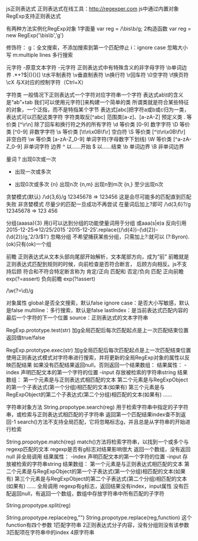 js正则表达式
正则表达式在线工具：http://regexper.com
js中通过内置对象RegExp支持正则表达式


有两种方法实例化RegExp对象
1字面量
var reg = /\bis\b/g;
2构造函数
var reg = new RegExp('\\bis\\b','g')


修饰符：
g：全文搜索，不添加搜索到第一个匹配停止
i：ignore case 忽略大小写
m:multiple lines 多行搜索

元字符
-原意文本字符
-元字符
正则表达式中有特殊含义的非字母字符
\b单词边界
.*+?$|\(){}[]
\t水平制表符
\v垂直制表符
\n换行符
\r回车符
\0空字符
\f换页符
\cX 与X对应的控制字符（Ctrl+X）


字符类
一般情况下正则表达式一个字符对应字符串一个字符
表达式ab\t的含义是“ab”+tab
我们可以使用元字符[]来构建一个简单的类
所谓类就是符合某些特征的对象，一个泛指，而不是特指某个字节
表达式[abc]把字符a或b或c归为一类，表达式可以匹配这类字符
字符类取反[^abc]
范围类[a-z]、[a-zA-Z]
预定义类
.    等价类   [^\r\n]   除了回车和换行符之外的所有字符
\d   等价类   [0-9]     数字字符
\D   等价类   [^0-9]    非数字字符
\s   等价类   [\t\n\x0B\f\r]   空白符
\S   等价类   [^\t\n\x0B\f\r]   非空白符
\w   等价类   [a-zA-Z_0-9]   单词字符(字母数字下划线)
\W   等价类   [^a-zA-Z_0-9]   非单词字符
边界
^   以……开始
$   以……结束
\b   单词边界
\B   非单词边界

量词
?  出现0次或一次
+  出现一次或多次
*  出现0次或多次
{n}  出现n次
{n,m}  出现n到m次
{n,}  至少出现n次


贪婪模式(默认)
/\d{3,6}/g
12345678  =>  123456
这是会尽可能多的匹配直到匹配失败
非贪婪模式
尽量少的匹配一旦成功不再尝试
在量词后加上?即可
/\d{3,6}?/g
12345678   =>  123  456  


分组(aaasa){3}
用()可以达到分组的功能使量词用于分组
或aaa(s|e)a
反向引用
2015-12-25=>12/25/2015
'2015-12-25'.replace((/\d{4})-(\d{2})-(\d{2})/g,'$2/$3/$1')
忽略分组
不希望捕获某些分组，只需加上?:就可以
(?:Byron).(ok)只有(ok)一个组


前瞻
正则表达式从文本头部向尾部开始解析，文本尾部方向，成为“前”
前瞻就是正则表达式匹配到规则的时候，向前检查是否符合断言，
后顾方向相反。js不支持后顾
符合和不符合特定断言称为 肯定/正向 匹配和 否定/负向 匹配
正向前瞻   exp(?=assert)
负向前瞻   exp(?!assert)
<!-- 正向后顾   exp(?<=assert) js不支持 -->
<!-- 负向后顾   exp(?<!assert) js不支持 -->
/\w(?=\d)/g


对象属性
global:是否全文搜索，默认false
ignore case：是否大小写敏感，默认是false
multiline：多行搜索，默认是false
lastIndex：是当前表达式匹配内容的最后一个字符的下一个位置
source：正则表达式的文本字符串



RegExp.prototype.test(str)
加g全局匹配后每次匹配起点是上一次匹配结束位置
返回值true/false



RegExp.prototype.exec(str)
加g全局匹配后每次匹配起点是上一次匹配结束位置
使用正则表达式模式对字符串进行搜索，并将更新的全局RegExp对象的属性以反映匹配结果
如果没有匹配结果返回null，否则返回一个结果数组：
结果属性：
-index 声明匹配文本的第一个字符的位置
-input 存放被检索的字符串string
结果数组：
第一个元素是与正则表达式相匹配的文本
第二个元素是与RegExpObject的第一个子表达式(第一个分组)相匹配的文本(如果有)
第三个元素是与RegExpObject的第二个子表达式(第二个分组)相匹配的文本(如果有)
……




字符串对象方法
String.propotype.search(reg)
用于检索字符串中指定的子字符串，或检索与正则表达式相匹配的子字符串
返回第一个匹配结果index查不到返回-1
search()方法不支持全局匹配，它将忽略标志g，并且总是从字符串的开始进行检索

String.propotype.match(reg)
match()方法将检索字符串，以找到一个或多个与regexp匹配的文本
regexp是否有g标志对结果影响很大
返回一个数组，没有返回null
非全局调用
结果属性：
-index 声明匹配文本的第一个字符的位置
-input 存放被检索的字符串string
结果数组：
第一个元素是与正则表达式相匹配的文本
第二个元素是与RegExpObject的第一个子表达式(第一个分组)相匹配的文本(如果有)
第三个元素是与RegExpObject的第二个子表达式(第二个分组)相匹配的文本(如果有)
……
全局调用
regexp有g标志，返回结果没有index，input属性
没有匹配返回null，有返回一个数组，数组中存放字符串中所有匹配的子字符

String.propotype.split(reg)

String.propotype.replace(reg,"")
String.propotype.replace(reg,function)
这个function有四个参数
1匹配字符串
2正则表达式分子内容，没有分组则没有该参数
3匹配项在字符串中的index
4原字符串





